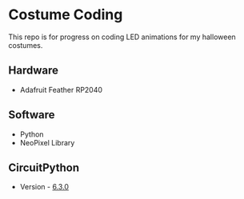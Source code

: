 # Costume Coding

This repo is for progress on coding LED animations for my halloween costumes.

## Hardware
- Adafruit Feather RP2040

## Software
- Python
- NeoPixel Library

## CircuitPython
- Version - [6.3.0](https://github.com/adafruit/circuitpython/releases/tag/6.3.0)